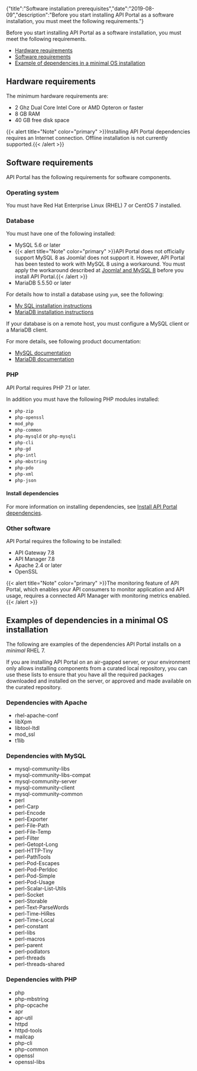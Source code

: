 {"title":"Software installation prerequisites","date":"2019-08-09","description":"Before you start installing API Portal as a software installation, you must meet the following requirements."} ﻿

Before you start installing API Portal as a software installation, you must meet the following requirements.

-   [Hardware requirements](#Hardware)
-   [Software requirements](#Software)
-   [Example of dependencies in a minimal OS installation](#Example)

Hardware requirements
---------------------

The minimum hardware requirements are:

-   2 Ghz Dual Core Intel Core or AMD Opteron or faster
-   8 GB RAM
-   40 GB free disk space

{{< alert title="Note" color="primary" >}}Installing API Portal dependencies requires an Internet connection. Offline installation is not currently supported.{{< /alert >}}

Software requirements
---------------------

API Portal has the following requirements for software components.

### Operating system

You must have Red Hat Enterprise Linux (RHEL) 7 or CentOS 7 installed.

### Database

You must have one of the following installed:

-   MySQL 5.6 or later
-   {{< alert title="Note" color="primary" >}}API Portal does not officially support MySQL 8 as Joomla! does not support it. However, API Portal has been tested to work with MySQL 8 using a workaround. You must apply the workaround described at [Joomla! and MySQL 8](https://docs.joomla.org/Joomla_and_MySQL_8) before you install API Portal.{{< /alert >}}
-   MariaDB 5.5.50 or later

For details how to install a database using `yum`, see the following:

-   [My SQL installation instructions](http://dev.mysql.com/doc/refman/5.6/en/linux-installation-yum-repo.html)
-   [MariaDB installation instructions](https://mariadb.com/kb/en/mariadb/yum/)

If your database is on a remote host, you must configure a MySQL client or a MariaDB client.

For more details, see following product documentation:

-   [MySQL documentation](https://dev.mysql.com/doc/refman/5.6/en/)
-   [MariaDB documentation](https://mariadb.com/kb/en/mariadb/documentation/)

### PHP

API Portal requires PHP 7.1 or later.

In addition you must have the following PHP modules installed:

-   `php-zip`
-   `php-openssl`
-   `mod_php`
-   `php-common`
-   `php-mysqld` or `php-mysqli`
-   `php-cli`
-   `php-gd`
-   `php-intl`
-   `php-mbstring`
-   `php-pdo`
-   `php-xml`
-   `php-json`

#### Install dependencies

For more information on installing dependencies, see [Install API Portal dependencies](install_nodeps.htm).

### Other software

API Portal requires the following to be installed:

-   API Gateway 7.8
-   API Manager 7.8
-   Apache 2.4 or later
-   OpenSSL

{{< alert title="Note" color="primary" >}}The monitoring feature of API Portal, which enables your API consumers to monitor application and API usage, requires a connected API Manager with monitoring metrics enabled. {{< /alert >}}

Examples of dependencies in a minimal OS installation
-----------------------------------------------------

The following are examples of the dependencies API Portal installs on a *minimal* RHEL 7.

If you are installing API Portal on an air-gapped server, or your environment only allows installing components from a curated local repository, you can use these lists to ensure that you have all the required packages downloaded and installed on the server, or approved and made available on the curated repository.

### Dependencies with Apache

-   rhel-apache-conf
-   libXpm
-   libtool-ltdl
-   mod\_ssl
-   t1lib

### Dependencies with MySQL

-   mysql-community-libs
-   mysql-community-libs-compat
-   mysql-community-server
-   mysql-community-client
-   mysql-community-common
-   perl
-   perl-Carp
-   perl-Encode
-   perl-Exporter
-   perl-File-Path
-   perl-File-Temp
-   perl-Filter
-   perl-Getopt-Long
-   perl-HTTP-Tiny
-   perl-PathTools
-   perl-Pod-Escapes
-   perl-Pod-Perldoc
-   perl-Pod-Simple
-   perl-Pod-Usage
-   perl-Scalar-List-Utils
-   perl-Socket
-   perl-Storable
-   perl-Text-ParseWords
-   perl-Time-HiRes
-   perl-Time-Local
-   perl-constant
-   perl-libs
-   perl-macros
-   perl-parent
-   perl-podlators
-   perl-threads
-   perl-threads-shared

### Dependencies with PHP

-   php
-   php-mbstring
-   php-opcache
-   apr
-   apr-util
-   httpd
-   httpd-tools
-   mailcap
-   php-cli
-   php-common
-   openssl
-   openssl-libs

